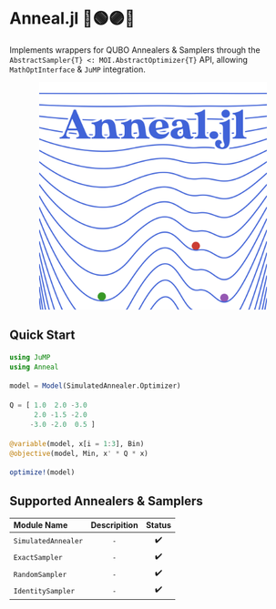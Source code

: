 # Anneal.jl 🔴🟢🟣🔵

Implements wrappers for QUBO Annealers & Samplers through the `AbstractSampler{T} <: MOI.AbstractOptimizer{T}` API, allowing `MathOptInterface` & `JuMP` integration.

<div align="center">
    <a href="/docs/src/assets/">
        <img src="/docs/src/assets/logo.svg" width=400px alt="Anneal.jl" />
    </a>  
</div>

## Quick Start
```julia
using JuMP
using Anneal

model = Model(SimulatedAnnealer.Optimizer)

Q = [ 1.0  2.0 -3.0
      2.0 -1.5 -2.0
     -3.0 -2.0  0.5 ]

@variable(model, x[i = 1:3], Bin)
@objective(model, Min, x' * Q * x)

optimize!(model)
```

## Supported Annealers & Samplers
| Module Name         | Descripition | Status |
| :------------------ | :----------: | :----: |
| `SimulatedAnnealer` |     `-`      |   ✔️    |
| `ExactSampler`      |     `-`      |   ✔️    |
| `RandomSampler`     |     `-`      |   ✔️    |
| `IdentitySampler`   |     `-`      |   ✔️    |
